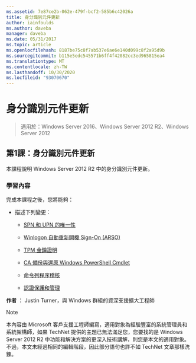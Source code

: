 ```yaml
---
ms.assetid: 7e87ce2b-062e-479f-bcf2-585b6c42026a
title: 身分識別元件更新
author: iainfoulds
ms.author: daveba
manager: daveba
ms.date: 05/31/2017
ms.topic: article
ms.openlocfilehash: 8187be75c8f7ab537e6ae6e140d099c8f2a95d9b
ms.sourcegitcommit: b115e5edc545571b6ff4f42082cc3ed965815ea4
ms.translationtype: MT
ms.contentlocale: zh-TW
ms.lasthandoff: 10/30/2020
ms.locfileid: "93070670"
---
```

# <a name="identity-component-updates"></a>身分識別元件更新

>適用於：Windows Server 2016、Windows Server 2012 R2、Windows Server 2012


## <a name="lesson-1-identity-component-updates"></a>第1課：身分識別元件更新
本課程說明 Windows Server 2012 R2 中的身分識別元件更新。

### <a name="what-you-will-learn"></a>學習內容
完成本課程之後，您將能夠：

-   描述下列變更：

    -   [SPN 和 UPN 的唯一性](../../../ad-ds/manage/component-updates/SPN-and-UPN-uniqueness.md)

    -   [Winlogon 自動重新開機 Sign-On &#40;ARSO&#41;](../../../ad-ds/manage/component-updates/Winlogon-Automatic-Restart-Sign-On--ARSO-.md)

    -   [TPM 金鑰證明](../../../ad-ds/manage/component-updates/TPM-Key-Attestation.md)

    -   [CA 備份與還原 Windows PowerShell Cmdlet](../../../ad-ds/manage/component-updates/CA-Backup-and-Restore-Windows-PowerShell-cmdlets.md)

    -   [命令列程序稽核](../../../ad-ds/manage/component-updates/Command-line-process-auditing.md)

    -   [認證保護和管理](/previous-versions/windows/it-pro/windows-server-2012-R2-and-2012/dn408190(v=ws.11))

**作者** ： Justin Turner，與 Windows 群組的資深支援擴大工程師

> [!NOTE]
> 本內容由 Microsoft 客戶支援工程師編寫，適用對象為經驗豐富的系統管理員和系統架構​​師，如果 TechNet 提供的主題已無法滿足您，您要找的是 Windows Server 2012 R2 中功能和解決方案的更深入技術講解，則您是本文的適用對象。 不過，本文未經過相同的編輯階段，因此部分語句也許不如 TechNet 文章那樣洗鍊。

